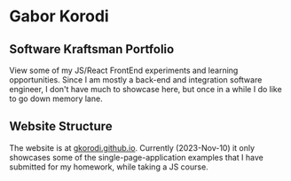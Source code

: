 # Gabor Korodi

## Software Kraftsman Portfolio

View some of my JS/React FrontEnd experiments and learning opportunities. Since I am mostly a back-end and integration software engineer, I don't have much to showcase here, but once in a while I do like to go down memory lane.

## Website Structure

The website is at [gkorodi.github.io](https://gkorodi.github.io). Currently (2023-Nov-10) it only showcases some of the single-page-application examples that I have submitted for my homework, while taking a JS course.
